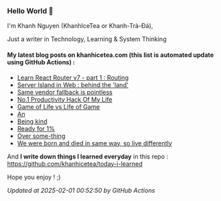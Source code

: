 ### Hello World 👋

I'm Khanh Nguyen (KhanhIceTea or Khanh-Trà-Đá),

Just a writer in Technology, Learning & System Thinking

#### My latest blog posts on khanhicetea.com (this list is automated update using GitHub Actions) :

- [Learn React Router v7 - part 1 : Routing](https://khanhicetea.com/posts/learn-react-router-v7-part-1/)
- [Server Island in Web : behind the 'land'](https://khanhicetea.com/posts/server-island-behind-the-land/)
- [Same vendor fallback is pointless](https://khanhicetea.com/posts/same-vendor-fallback-is-pointless/)
- [No.1 Productivity Hack Of My Life](https://khanhicetea.com/posts/productivity-hack-just-ship-the-shit/)
- [Game of Life vs Life of Game](https://khanhicetea.com/posts/game-of-life/)
- [An](https://khanhicetea.com/posts/an-lil-wuyn/)
- [Being kind](https://khanhicetea.com/posts/being-kind-is-a-human-choice/)
- [Ready for 1%](https://khanhicetea.com/posts/ready-for-1-percent/)
- [Over some-thing](https://khanhicetea.com/posts/over-something/)
- [We were born and died in same way, so live differently](https://khanhicetea.com/posts/live-different/)

And **I write down things I learned everyday** in this repo : https://github.com/khanhicetea/today-i-learned

Hope you enjoy ! ;)

*Updated at 2025-02-01 00:52:50 by GitHub Actions*